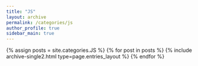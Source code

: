 ```yaml
---
title: "JS"
layout: archive
permalink: /categories/js
author_profile: true
sidebar_main: true
---
```



{% assign posts = site.categories.JS %}
{% for post in posts %} {% include archive-single2.html type=page.entries_layout %} {% endfor %}

